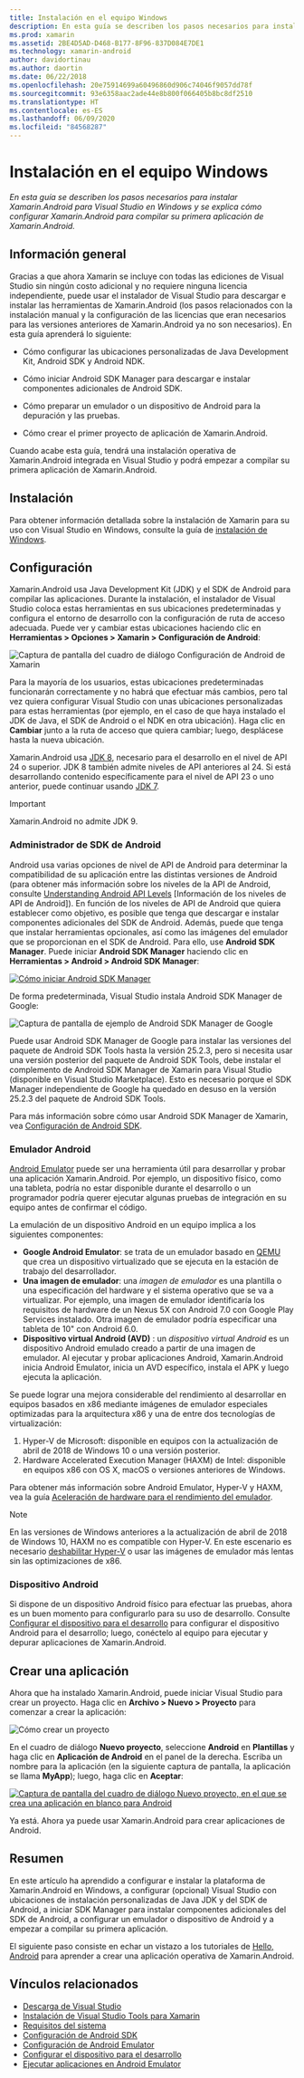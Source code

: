 ```yaml
---
title: Instalación en el equipo Windows
description: En esta guía se describen los pasos necesarios para instalar Xamarin.Android para Visual Studio en Windows y se explica cómo configurar Xamarin.Android para compilar su primera aplicación de Xamarin.Android.
ms.prod: xamarin
ms.assetid: 2BE4D5AD-D468-B177-8F96-837D084E7DE1
ms.technology: xamarin-android
author: davidortinau
ms.author: daortin
ms.date: 06/22/2018
ms.openlocfilehash: 20e75914699a60496860d906c74046f9057dd78f
ms.sourcegitcommit: 93e6358aac2ade44e8b800f066405b8bc8df2510
ms.translationtype: HT
ms.contentlocale: es-ES
ms.lasthandoff: 06/09/2020
ms.locfileid: "84568287"
---
```

# <a name="windows-installation"></a>Instalación en el equipo Windows

_En esta guía se describen los pasos necesarios para instalar Xamarin.Android para Visual Studio en Windows y se explica cómo configurar Xamarin.Android para compilar su primera aplicación de Xamarin.Android._

## <a name="overview"></a>Información general

Gracias a que ahora Xamarin se incluye con todas las ediciones de Visual Studio sin ningún costo adicional y no requiere ninguna licencia independiente, puede usar el instalador de Visual Studio para descargar e instalar las herramientas de Xamarin.Android
(los pasos relacionados con la instalación manual y la configuración de las licencias que eran necesarios para las versiones anteriores de Xamarin.Android ya no son necesarios). En esta guía aprenderá lo siguiente:

- Cómo configurar las ubicaciones personalizadas de Java Development Kit, Android SDK y Android NDK.

- Cómo iniciar Android SDK Manager para descargar e instalar componentes adicionales de Android SDK.

- Cómo preparar un emulador o un dispositivo de Android para la depuración y las pruebas.

- Cómo crear el primer proyecto de aplicación de Xamarin.Android.

Cuando acabe esta guía, tendrá una instalación operativa de Xamarin.Android integrada en Visual Studio y podrá empezar a compilar su primera aplicación de Xamarin.Android.

## <a name="installation"></a>Instalación

Para obtener información detallada sobre la instalación de Xamarin para su uso con Visual Studio en Windows, consulte la guía de [instalación de Windows](~/get-started/installation/windows.md).

## <a name="configuration"></a>Configuración

Xamarin.Android usa Java Development Kit (JDK) y el SDK de Android para compilar las aplicaciones. Durante la instalación, el instalador de Visual Studio coloca estas herramientas en sus ubicaciones predeterminadas y configura el entorno de desarrollo con la configuración de ruta de acceso adecuada. Puede ver y cambiar estas ubicaciones haciendo clic en **Herramientas > Opciones > Xamarin > Configuración de Android**:

![Captura de pantalla del cuadro de diálogo Configuración de Android de Xamarin](windows-images/07-settings.png)

Para la mayoría de los usuarios, estas ubicaciones predeterminadas funcionarán correctamente y no habrá que efectuar más cambios, pero tal vez quiera configurar Visual Studio con unas ubicaciones personalizadas para estas herramientas (por ejemplo, en el caso de que haya instalado el JDK de Java, el SDK de Android o el NDK en otra ubicación). Haga clic en **Cambiar** junto a la ruta de acceso que quiera cambiar; luego, desplácese hasta la nueva ubicación.

Xamarin.Android usa [JDK 8](https://www.oracle.com/technetwork/java/javase/downloads/jdk8-downloads-2133151.html), necesario para el desarrollo en el nivel de API 24 o superior. JDK 8 también admite niveles de API anteriores al 24. Si está desarrollando contenido específicamente para el nivel de API 23 o uno anterior, puede continuar usando [JDK 7](https://www.oracle.com/technetwork/java/javase/downloads/jdk7-downloads-1880260.html).

> [!IMPORTANT]
> Xamarin.Android no admite JDK 9.

### <a name="android-sdk-manager"></a>Administrador de SDK de Android

Android usa varias opciones de nivel de API de Android para determinar la compatibilidad de su aplicación entre las distintas versiones de Android (para obtener más información sobre los niveles de la API de Android, consulte [Understanding Android API Levels](~/android/app-fundamentals/android-api-levels.md) [Información de los niveles de API de Android]).
En función de los niveles de API de Android que quiera establecer como objetivo, es posible que tenga que descargar e instalar componentes adicionales del SDK de Android. Además, puede que tenga que instalar herramientas opcionales, así como las imágenes del emulador que se proporcionan en el SDK de Android. Para ello, use **Android SDK Manager**. Puede iniciar **Android SDK Manager** haciendo clic en **Herramientas > Android > Android SDK Manager**:

[![Cómo iniciar Android SDK Manager](windows-images/08-sdk-manager-sml.png)](windows-images/08-sdk-manager.png#lightbox)

De forma predeterminada, Visual Studio instala Android SDK Manager de Google:

![Captura de pantalla de ejemplo de Android SDK Manager de Google](windows-images/09-google-sdk-manager.png)

Puede usar Android SDK Manager de Google para instalar las versiones del paquete de Android SDK Tools hasta la versión 25.2.3, pero si necesita usar una versión posterior del paquete de Android SDK Tools, debe instalar el complemento de Android SDK Manager de Xamarin para Visual Studio (disponible en Visual Studio Marketplace). Esto es necesario porque el SDK Manager independiente de Google ha quedado en desuso en la versión 25.2.3 del paquete de Android SDK Tools. 

Para más información sobre cómo usar Android SDK Manager de Xamarin, vea [Configuración de Android SDK](~/android/get-started/installation/android-sdk.md).

### <a name="android-emulator"></a>Emulador Android

[Android Emulator](https://developer.android.com/studio/run/emulator) puede ser una herramienta útil para desarrollar y probar una aplicación Xamarin.Android. Por ejemplo, un dispositivo físico, como una tableta, podría no estar disponible durante el desarrollo o un programador podría querer ejecutar algunas pruebas de integración en su equipo antes de confirmar el código.

La emulación de un dispositivo Android en un equipo implica a los siguientes componentes:

- **Google Android Emulator**: se trata de un emulador basado en [QEMU](https://www.qemu.org/) que crea un dispositivo virtualizado que se ejecuta en la estación de trabajo del desarrollador.
- **Una imagen de emulador**: una _imagen de emulador_ es una plantilla o una especificación del hardware y el sistema operativo que se va a virtualizar. Por ejemplo, una imagen de emulador identificaría los requisitos de hardware de un Nexus 5X con Android 7.0 con Google Play Services instalado. Otra imagen de emulador podría especificar una tableta de 10" con Android 6.0.
- **Dispositivo virtual Android (AVD)** : un _dispositivo virtual Android_ es un dispositivo Android emulado creado a partir de una imagen de emulador. Al ejecutar y probar aplicaciones Android, Xamarin.Android inicia Android Emulator, inicia un AVD específico, instala el APK y luego ejecuta la aplicación.

Se puede lograr una mejora considerable del rendimiento al desarrollar en equipos basados en x86 mediante imágenes de emulador especiales optimizadas para la arquitectura x86 y una de entre dos tecnologías de virtualización:

1. Hyper-V de Microsoft: disponible en equipos con la actualización de abril de 2018 de Windows 10 o una versión posterior.
2. Hardware Accelerated Execution Manager (HAXM) de Intel: disponible en equipos x86 con OS X, macOS o versiones anteriores de Windows.

Para obtener más información sobre Android Emulator, Hyper-V y HAXM, vea la guía [Aceleración de hardware para el rendimiento del emulador](~/android/get-started/installation/android-emulator/hardware-acceleration.md).

> [!NOTE]
> En las versiones de Windows anteriores a la actualización de abril de 2018 de Windows 10, HAXM no es compatible con Hyper-V. En este escenario es necesario [deshabilitar Hyper-V](~/android/get-started/installation/android-emulator/troubleshooting.md#disable-hyperv) o usar las imágenes de emulador más lentas sin las optimizaciones de x86.

<a name="device"></a>

### <a name="android-device"></a>Dispositivo Android

Si dispone de un dispositivo Android físico para efectuar las pruebas, ahora es un buen momento para configurarlo para su uso de desarrollo. Consulte [Configurar el dispositivo para el desarrollo](~/android/get-started/installation/set-up-device-for-development.md) para configurar el dispositivo Android para el desarrollo; luego, conéctelo al equipo para ejecutar y depurar aplicaciones de Xamarin.Android.

## <a name="create-an-application"></a>Crear una aplicación

Ahora que ha instalado Xamarin.Android, puede iniciar Visual Studio para crear un proyecto. Haga clic en **Archivo > Nuevo > Proyecto** para comenzar a crear la aplicación:

![Cómo crear un proyecto](windows-images/10-new-project.png)

En el cuadro de diálogo **Nuevo proyecto**, seleccione **Android** en **Plantillas** y haga clic en **Aplicación de Android** en el panel de la derecha. Escriba un nombre para la aplicación (en la siguiente captura de pantalla, la aplicación se llama **MyApp**); luego, haga clic en **Aceptar**:

[![Captura de pantalla del cuadro de diálogo Nuevo proyecto, en el que se crea una aplicación en blanco para Android](windows-images/11-first-app-sml.w157.png)](windows-images/11-first-app.w157.png#lightbox)

Ya está. Ahora ya puede usar Xamarin.Android para crear aplicaciones de Android.

## <a name="summary"></a>Resumen

En este artículo ha aprendido a configurar e instalar la plataforma de Xamarin.Android en Windows, a configurar (opcional) Visual Studio con ubicaciones de instalación personalizadas de Java JDK y del SDK de Android, a iniciar SDK Manager para instalar componentes adicionales del SDK de Android, a configurar un emulador o dispositivo de Android y a empezar a compilar su primera aplicación.

El siguiente paso consiste en echar un vistazo a los tutoriales de [Hello, Android](~/android/get-started/hello-android/index.md) para aprender a crear una aplicación operativa de Xamarin.Android.

## <a name="related-links"></a>Vínculos relacionados

- [Descarga de Visual Studio](https://visualstudio.microsoft.com/vs/)
- [Instalación de Visual Studio Tools para Xamarin](~/get-started/installation/windows.md)
- [Requisitos del sistema](~/cross-platform/get-started/requirements.md)
- [Configuración de Android SDK](~/android/get-started/installation/android-sdk.md)
- [Configuración de Android Emulator](~/android/get-started/installation/android-emulator/index.md)
- [Configurar el dispositivo para el desarrollo](~/android/get-started/installation/set-up-device-for-development.md)
- [Ejecutar aplicaciones en Android Emulator](https://developer.android.com/studio/run/emulator#Requirements)
